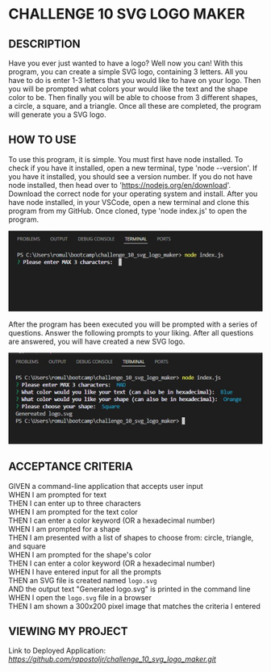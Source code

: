 # CHALLENGE 10 SVG LOGO MAKER

## DESCRIPTION
Have you ever just wanted to have a logo? Well now you can! With this program, you can create a simple SVG logo, containing 3 letters. All you have to do is enter 1-3 letters that you would like to have on your logo. Then you will be prompted what colors your would like the text and the shape color to be. Then finally you will be able to choose from 3 different shapes, a circle, a square, and a triangle. Once all these are completed, the program will generate you a SVG logo.

## HOW TO USE
To use this program, it is simple. You must first have node installed. To check if you have it installed, open a new terminal, type 'node --version'. If you have it installed, you should see a version number. If you do not have node installed, then head over to 'https://nodejs.org/en/download'. Download the correct node for your operating system and install. After you have node installed, in your VSCode, open a new terminal and clone this program from my GitHub. Once cloned, type 'node index.js' to open the program.

![alt openProgram](./images/openProgram.jpg)

After the program has been executed you will be prompted with a series of questions. Answer the following prompts to your liking. After all questions are answered, you will have created a new SVG logo.

![alt finishedPrompt](./images/finishedPrompt.jpg)

## ACCEPTANCE CRITERIA
GIVEN a command-line application that accepts user input\
WHEN I am prompted for text\
THEN I can enter up to three characters\
WHEN I am prompted for the text color\
THEN I can enter a color keyword (OR a hexadecimal number)\
WHEN I am prompted for a shape\
THEN I am presented with a list of shapes to choose from: circle, triangle, and square\
WHEN I am prompted for the shape's color\
THEN I can enter a color keyword (OR a hexadecimal number)\
WHEN I have entered input for all the prompts\
THEN an SVG file is created named `logo.svg`\
AND the output text "Generated logo.svg" is printed in the command line\
WHEN I open the `logo.svg` file in a browser\
THEN I am shown a 300x200 pixel image that matches the criteria I entered

## VIEWING MY PROJECT
Link to Deployed Application: <i>https://github.com/rapostoljr/challenge_10_svg_logo_maker.git</i>
